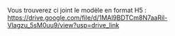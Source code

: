 Vous trouverez ci joint le modèle en format H5 : https://drive.google.com/file/d/1MAl9BDTCm8N7aaRil-Vlagzu_5sM0uu9/view?usp=drive_link
